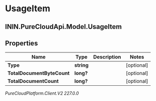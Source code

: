 # UsageItem

## ININ.PureCloudApi.Model.UsageItem

## Properties

|Name | Type | Description | Notes|
|------------ | ------------- | ------------- | -------------|
| **Type** | **string** |  | [optional] |
| **TotalDocumentByteCount** | **long?** |  | [optional] |
| **TotalDocumentCount** | **long?** |  | [optional] |



_PureCloudPlatform.Client.V2 227.0.0_

